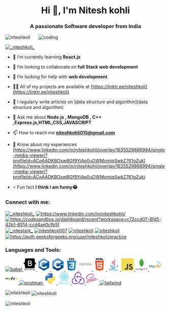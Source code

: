 <h1 align="center">Hi 👋, I'm Nitesh kohli</h1>
<h3 align="center">A passionate Software developer from India</h3>

<img align="right" alt="coding" width = "400" src="https://camo.githubusercontent.com/5ddf73ad3a205111cf8c686f687fc216c2946a75005718c8da5b837ad9de78c9/68747470733a2f2f7468756d62732e6766796361742e636f6d2f4576696c4e657874446576696c666973682d736d616c6c2e676966">

<p align="left"> <img src="https://komarev.com/ghpvc/?username=niteshkoli&label=Profile%20views&color=0e75b6&style=flat" alt="niteshkoli" /> </p>

<p align="left"> <a href="https://twitter.com/_niteshkoli_" target="blank"><img src="https://img.shields.io/twitter/follow/_niteshkoli_?logo=twitter&style=for-the-badge" alt="_niteshkoli_" /></a> </p>

- 🌱 I’m currently learning **React.js**

- 👯 I’m looking to collaborate on **full Stack web development**

- 🤝 I’m looking for help with **web development**

- 👨‍💻 All of my projects are available at [https://linktr.ee/niteshkoli](https://linktr.ee/niteshkoli)

- 📝 I regularly write articles on [data structure and algorithm](data structure and algorithm)

- 💬 Ask me about **Node.js , MongoDB , C++ ,Express.js,HTML,CSS,JAVASCRIPT**

- 📫 How to reach me **niteshkohli015@gmail.com**

- 📄 Know about my experiences [https://www.linkedin.com/in/niteshkohli/overlay/1635529866994/single-media-viewer/?profileId=ACoAADKBOswBGf9YiAp0uOWMomiqSwkZ761gZuk](https://www.linkedin.com/in/niteshkohli/overlay/1635529866994/single-media-viewer/?profileId=ACoAADKBOswBGf9YiAp0uOWMomiqSwkZ761gZuk)

- ⚡ Fun fact **I think i am funny😂**

<h3 align="left">Connect with me:</h3>
<p align="left">
<a href="https://twitter.com/_niteshkoli_" target="blank"><img align="center" src="https://raw.githubusercontent.com/rahuldkjain/github-profile-readme-generator/master/src/images/icons/Social/twitter.svg" alt="_niteshkoli_" height="30" width="40" /></a>
<a href="https://linkedin.com/in/https://www.linkedin.com/in/niteshkohli/" target="blank"><img align="center" src="https://raw.githubusercontent.com/rahuldkjain/github-profile-readme-generator/master/src/images/icons/Social/linked-in-alt.svg" alt="https://www.linkedin.com/in/niteshkohli/" height="30" width="40" /></a>
<a href="https://codesandbox.com/https://codesandbox.io/dashboard/recent?workspace=c72ccd07-8fd5-42b1-8514-ccd4ae0cfb5f" target="blank"><img align="center" src="https://raw.githubusercontent.com/rahuldkjain/github-profile-readme-generator/master/src/images/icons/Social/codesandbox.svg" alt="https://codesandbox.io/dashboard/recent?workspace=c72ccd07-8fd5-42b1-8514-ccd4ae0cfb5f" height="30" width="40" /></a>
<a href="https://instagram.com/_nitestark_" target="blank"><img align="center" src="https://raw.githubusercontent.com/rahuldkjain/github-profile-readme-generator/master/src/images/icons/Social/instagram.svg" alt="_nitestark_" height="30" width="40" /></a>
<a href="https://www.youtube.com/c/niteshkoli007" target="blank"><img align="center" src="https://raw.githubusercontent.com/rahuldkjain/github-profile-readme-generator/master/src/images/icons/Social/youtube.svg" alt="niteshkoli007" height="30" width="40" /></a>
<a href="https://www.hackerrank.com/niteshkoli" target="blank"><img align="center" src="https://raw.githubusercontent.com/rahuldkjain/github-profile-readme-generator/master/src/images/icons/Social/hackerrank.svg" alt="niteshkoli" height="30" width="40" /></a>
<a href="https://www.leetcode.com/niteshkoli" target="blank"><img align="center" src="https://raw.githubusercontent.com/rahuldkjain/github-profile-readme-generator/master/src/images/icons/Social/leet-code.svg" alt="niteshkoli" height="30" width="40" /></a>
<a href="https://auth.geeksforgeeks.org/user/https://auth.geeksforgeeks.org/user/niteshkoli/practice" target="blank"><img align="center" src="https://raw.githubusercontent.com/rahuldkjain/github-profile-readme-generator/master/src/images/icons/Social/geeks-for-geeks.svg" alt="https://auth.geeksforgeeks.org/user/niteshkoli/practice" height="30" width="40" /></a>
</p>

<h3 align="left">Languages and Tools:</h3>
<p align="left"> <a href="https://babeljs.io/" target="_blank" rel="noreferrer"> <img src="https://www.vectorlogo.zone/logos/babeljs/babeljs-icon.svg" alt="babel" width="40" height="40"/> </a> <a href="https://getbootstrap.com" target="_blank" rel="noreferrer"> <img src="https://raw.githubusercontent.com/devicons/devicon/master/icons/bootstrap/bootstrap-plain-wordmark.svg" alt="bootstrap" width="40" height="40"/> </a> <a href="https://www.cprogramming.com/" target="_blank" rel="noreferrer"> <img src="https://raw.githubusercontent.com/devicons/devicon/master/icons/c/c-original.svg" alt="c" width="40" height="40"/> </a> <a href="https://www.w3schools.com/cpp/" target="_blank" rel="noreferrer"> <img src="https://raw.githubusercontent.com/devicons/devicon/master/icons/cplusplus/cplusplus-original.svg" alt="cplusplus" width="40" height="40"/> </a> <a href="https://www.w3schools.com/css/" target="_blank" rel="noreferrer"> <img src="https://raw.githubusercontent.com/devicons/devicon/master/icons/css3/css3-original-wordmark.svg" alt="css3" width="40" height="40"/> </a> <a href="https://expressjs.com" target="_blank" rel="noreferrer"> <img src="https://raw.githubusercontent.com/devicons/devicon/master/icons/express/express-original-wordmark.svg" alt="express" width="40" height="40"/> </a> <a href="https://www.w3.org/html/" target="_blank" rel="noreferrer"> <img src="https://raw.githubusercontent.com/devicons/devicon/master/icons/html5/html5-original-wordmark.svg" alt="html5" width="40" height="40"/> </a> <a href="https://www.java.com" target="_blank" rel="noreferrer"> <img src="https://raw.githubusercontent.com/devicons/devicon/master/icons/java/java-original.svg" alt="java" width="40" height="40"/> </a> <a href="https://developer.mozilla.org/en-US/docs/Web/JavaScript" target="_blank" rel="noreferrer"> <img src="https://raw.githubusercontent.com/devicons/devicon/master/icons/javascript/javascript-original.svg" alt="javascript" width="40" height="40"/> </a> <a href="https://www.mongodb.com/" target="_blank" rel="noreferrer"> <img src="https://raw.githubusercontent.com/devicons/devicon/master/icons/mongodb/mongodb-original-wordmark.svg" alt="mongodb" width="40" height="40"/> </a> <a href="https://www.mysql.com/" target="_blank" rel="noreferrer"> <img src="https://raw.githubusercontent.com/devicons/devicon/master/icons/mysql/mysql-original-wordmark.svg" alt="mysql" width="40" height="40"/> </a> <a href="https://nodejs.org" target="_blank" rel="noreferrer"> <img src="https://raw.githubusercontent.com/devicons/devicon/master/icons/nodejs/nodejs-original-wordmark.svg" alt="nodejs" width="40" height="40"/> </a> <a href="https://postman.com" target="_blank" rel="noreferrer"> <img src="https://www.vectorlogo.zone/logos/getpostman/getpostman-icon.svg" alt="postman" width="40" height="40"/> </a> <a href="https://www.python.org" target="_blank" rel="noreferrer"> <img src="https://raw.githubusercontent.com/devicons/devicon/master/icons/python/python-original.svg" alt="python" width="40" height="40"/> </a> <a href="https://reactjs.org/" target="_blank" rel="noreferrer"> <img src="https://raw.githubusercontent.com/devicons/devicon/master/icons/react/react-original-wordmark.svg" alt="react" width="40" height="40"/> </a> <a href="https://redux.js.org" target="_blank" rel="noreferrer"> <img src="https://raw.githubusercontent.com/devicons/devicon/master/icons/redux/redux-original.svg" alt="redux" width="40" height="40"/> </a> <a href="https://sass-lang.com" target="_blank" rel="noreferrer"> <img src="https://raw.githubusercontent.com/devicons/devicon/master/icons/sass/sass-original.svg" alt="sass" width="40" height="40"/> </a> <a href="https://tailwindcss.com/" target="_blank" rel="noreferrer"> <img src="https://www.vectorlogo.zone/logos/tailwindcss/tailwindcss-icon.svg" alt="tailwind" width="40" height="40"/> </a> </p>

<p><img align="left" src="https://github-readme-stats.vercel.app/api/top-langs?username=niteshkoli&show_icons=true&locale=en&layout=compact" alt="niteshkoli" /></p>

<p>&nbsp;<img align="center" src="https://github-readme-stats.vercel.app/api?username=niteshkoli&show_icons=true&locale=en" alt="niteshkoli" /></p>

<p><img align="center" src="https://github-readme-streak-stats.herokuapp.com/?user=niteshkoli&" alt="niteshkoli" /></p>

